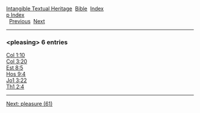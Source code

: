 [Intangible Textual Heritage](../../index)  [Bible](../index) 
[Index](index)   
[p Index](_p_)  
  [Previous](c08629)  [Next](c08631) 

------------------------------------------------------------------------

### &lt;pleasing&gt; 6 entries

[Col 1:10](../kjv/col001.htm#010)  
[Col 3:20](../kjv/col003.htm#020)  
[Est 8:5](../kjv/est008.htm#005)  
[Hos 9:4](../kjv/hos009.htm#004)  
[Jo1 3:22](../kjv/jo1003.htm#022)  
[Th1 2:4](../kjv/th1002.htm#004)  

------------------------------------------------------------------------

[Next: pleasure (61)](c08631)
